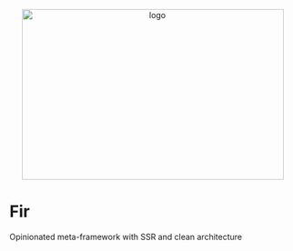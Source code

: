 <p align="center">
  <img width="460" height="300" src="https://github.com/adamjedlicka/fir/blob/master/docs/_media/fir.svg?raw=true" alt="logo">
</p>

# Fir

Opinionated meta-framework with SSR and clean architecture
